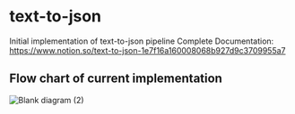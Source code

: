 # text-to-json
Initial implementation of text-to-json pipeline
Complete Documentation: https://www.notion.so/text-to-json-1e7f16a160008068b927d9c3709955a7

## Flow chart of current implementation
![Blank diagram (2)](https://github.com/user-attachments/assets/c98be618-b7ad-4a63-94cb-ce1bff44f112)
